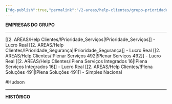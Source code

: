 ```yaml
---
{"dg-publish":true,"permalink":"/2-areas/help-clientes/grupo-prioridade/","dgPassFrontmatter":true,"created":"2025-09-12T16:43:34.397-03:00","updated":"2025-09-12T16:58:37.989-03:00"}
---
```


**EMPRESAS DO GRUPO**
___
[[2. AREAS/Help Clientes/!Prioridade_Serviços\|!Prioridade_Serviços]] - Lucro Real
[[2. AREAS/Help Clientes/!Prioridade_Segurança\|!Prioridade_Segurança]] - Lucro Real
[[2. AREAS/Help Clientes/!Plenar Serviços 492\|!Plenar Serviços 492]] - Lucro Real
[[2. AREAS/Help Clientes/!Plena Serviços Integrados 16\|!Plena Serviços Integrados 16]] - Lucro Real
[[2. AREAS/Help Clientes/!Plena Soluções 491\|!Plena Soluções 491]] - Simples Nacional

#Hudson 
___

**HISTÓRICO**

